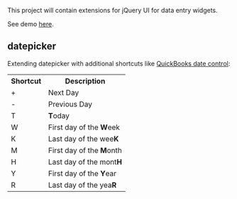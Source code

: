 This project will contain extensions for jQuery UI for data entry widgets.

See demo [here](http://dl.dropbox.com/u/7676834/jquery-ui-extensions/demo/default.html).

datepicker
----------

Extending datepicker with additional shortcuts like [QuickBooks date control](http://support.quickbooks.intuit.com/support/pages/inproducthelp/core/qb2k8/contentpackage/core/miscellaneous/info_keyboard_shortcuts_dates.html):

<table>
	<tr>
		<th>Shortcut</th>
		<th>Description</th>
	</tr>
	<tr>
		<td>+</td>
		<td>Next Day</td>
	</tr>
	<tr>
		<td>-</td>
		<td>Previous Day</td>
	</tr>
	<tr>
		<td>T</td>
		<td><b>T</b>oday</td>
	</tr>
	<tr>
		<td>W</td>
		<td>First day of the <b>W</b>eek</td>
	</tr>
	<tr>
		<td>K</td>
		<td>Last day of the wee<b>K</b></td>
	</tr>
	<tr>
		<td>M</td>
		<td>First day of the <b>M</b>onth</td>
	</tr>
	<tr>
		<td>H</td>
		<td>Last day of the mont<b>H</b></td>
	</tr>
	<tr>
		<td>Y</td>
		<td>First day of the <b>Y</b>ear</td>
	</tr>
	<tr>
		<td>R</td>
		<td>Last day of the yea<b>R</b></td>
	</tr>
</table>
